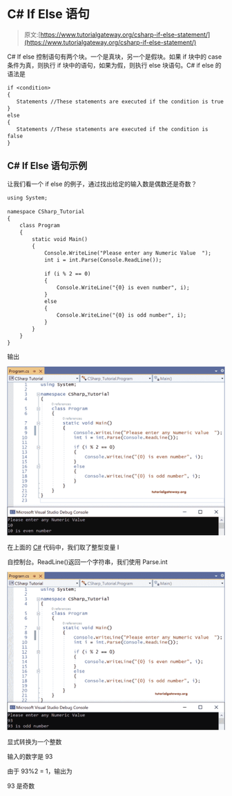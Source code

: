 # C# If Else 语句

> 原文:[https://www.tutorialgateway.org/csharp-if-else-statement/](https://www.tutorialgateway.org/csharp-if-else-statement/)

C# If else 控制语句有两个块。一个是真块，另一个是假块。如果 if 块中的 case 条件为真，则执行 if 块中的语句，如果为假，则执行 else 块语句。C# if else 的语法是

```
if <condition>
{
   Statements //These statements are executed if the condition is true
}
else
{
   Statements //These statements are executed if the condition is false
}
```

## C# If Else 语句示例

让我们看一个 if else 的例子，通过找出给定的输入数是偶数还是奇数？

```
using System;

namespace CSharp_Tutorial
{
    class Program
    {
        static void Main()
        {
            Console.WriteLine("Please enter any Numeric Value  ");
            int i = int.Parse(Console.ReadLine());

            if (i % 2 == 0)
            {
                Console.WriteLine("{0} is even number", i);
            }
            else
            {
                Console.WriteLine("{0} is odd number", i);
            }
        }
    }
}
```

输出

![C# If Else Statement 1](img/8bdfca56ef4a1100060ad6df5bc2b6e3.png)

在上面的 [C#](https://www.tutorialgateway.org/csharp-tutorial/) 代码中，我们取了整型变量 I

自控制台。ReadLine()返回一个字符串，我们使用 Parse.int

![C# If Else Statement 2](img/9aa975e02f649ba45bdba875822689a9.png)

显式转换为一个整数

输入的数字是 93

由于 93%2 = 1，输出为

93 是奇数